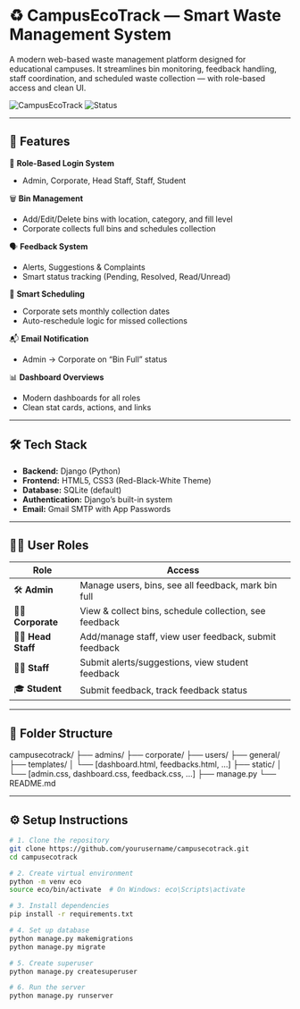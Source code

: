 # ♻️ CampusEcoTrack — Smart Waste Management System

A modern web-based waste management platform designed for educational campuses. It streamlines bin monitoring, feedback handling, staff coordination, and scheduled waste collection — with role-based access and clean UI.

![CampusEcoTrack](https://img.shields.io/badge/Django-4.x-green.svg) ![Status](https://img.shields.io/badge/status-Completed-brightgreen.svg)

---

## 🚀 Features

🔐 **Role-Based Login System**
- Admin, Corporate, Head Staff, Staff, Student

🗑 **Bin Management**
- Add/Edit/Delete bins with location, category, and fill level
- Corporate collects full bins and schedules collection

🗣 **Feedback System**
- Alerts, Suggestions & Complaints
- Smart status tracking (Pending, Resolved, Read/Unread)

📅 **Smart Scheduling**
- Corporate sets monthly collection dates
- Auto-reschedule logic for missed collections

📬 **Email Notification**
- Admin → Corporate on “Bin Full” status

📊 **Dashboard Overviews**
- Modern dashboards for all roles
- Clean stat cards, actions, and links

---

## 🛠 Tech Stack

- **Backend:** Django (Python)
- **Frontend:** HTML5, CSS3 (Red-Black-White Theme)
- **Database:** SQLite (default)
- **Authentication:** Django’s built-in system
- **Email:** Gmail SMTP with App Passwords

---

## 🧑‍💻 User Roles

| Role        | Access |
|-------------|--------|
| 🛠 **Admin** | Manage users, bins, see all feedback, mark bin full |
| 🧑‍💼 **Corporate** | View & collect bins, schedule collection, see feedback |
| 👨‍💼 **Head Staff** | Add/manage staff, view user feedback, submit feedback |
| 🧑‍🔧 **Staff** | Submit alerts/suggestions, view student feedback |
| 🎓 **Student** | Submit feedback, track feedback status |

---

## 📂 Folder Structure

campusecotrack/
├── admins/
├── corporate/
├── users/
├── general/
├── templates/
│ └── [dashboard.html, feedbacks.html, ...]
├── static/
│ └── [admin.css, dashboard.css, feedback.css, ...]
├── manage.py
└── README.md


---

## ⚙️ Setup Instructions

```bash
# 1. Clone the repository
git clone https://github.com/yourusername/campusecotrack.git
cd campusecotrack

# 2. Create virtual environment
python -m venv eco
source eco/bin/activate  # On Windows: eco\Scripts\activate

# 3. Install dependencies
pip install -r requirements.txt

# 4. Set up database
python manage.py makemigrations
python manage.py migrate

# 5. Create superuser
python manage.py createsuperuser

# 6. Run the server
python manage.py runserver
